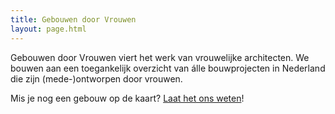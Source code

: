 ```yaml
---
title: Gebouwen door Vrouwen
layout: page.html
---
```

Gebouwen door Vrouwen viert het werk van vrouwelijke architecten. We bouwen aan een toegankelijk overzicht van álle bouwprojecten in Nederland die zijn (mede-)ontworpen door vrouwen.

Mis je nog een gebouw op de kaart? [Laat het ons weten](mailto:info@gebouwendoorvrouwen.com)!
